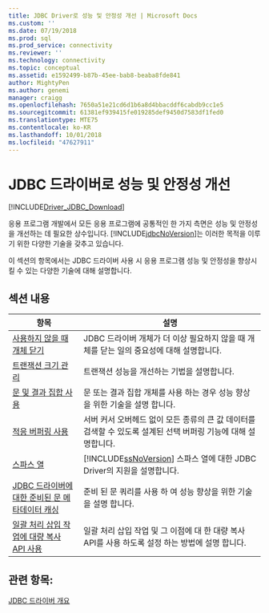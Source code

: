 ```yaml
---
title: JDBC Driver로 성능 및 안정성 개선 | Microsoft Docs
ms.custom: ''
ms.date: 07/19/2018
ms.prod: sql
ms.prod_service: connectivity
ms.reviewer: ''
ms.technology: connectivity
ms.topic: conceptual
ms.assetid: e1592499-b87b-45ee-bab8-beaba8fde841
author: MightyPen
ms.author: genemi
manager: craigg
ms.openlocfilehash: 7650a51e21cd6d1b6a8d4bbacddf6cabdb9cc1e5
ms.sourcegitcommit: 61381ef939415fe019285def9450d7583df1fed0
ms.translationtype: MTE75
ms.contentlocale: ko-KR
ms.lasthandoff: 10/01/2018
ms.locfileid: "47627911"
---
```

# <a name="improving-performance-and-reliability-with-the-jdbc-driver"></a>JDBC 드라이버로 성능 및 안정성 개선

[!INCLUDE[Driver_JDBC_Download](../../includes/driver_jdbc_download.md)]

응용 프로그램 개발에서 모든 응용 프로그램에 공통적인 한 가지 측면은 성능 및 안정성을 개선하는 데 필요한 상수입니다. [!INCLUDE[jdbcNoVersion](../../includes/jdbcnoversion_md.md)]는 이러한 목적을 이루기 위한 다양한 기술을 갖추고 있습니다.  
  
이 섹션의 항목에서는 JDBC 드라이버 사용 시 응용 프로그램 성능 및 안정성을 향상시킬 수 있는 다양한 기술에 대해 설명합니다.  

## <a name="in-this-section"></a>섹션 내용

|항목|설명|  
|-----------|-----------------|  
|[사용하지 않을 때 개체 닫기](../../connect/jdbc/closing-objects-when-not-in-use.md)|JDBC 드라이버 개체가 더 이상 필요하지 않을 때 개체를 닫는 일의 중요성에 대해 설명합니다.|  
|[트랜잭션 크기 관리](../../connect/jdbc/managing-transaction-size.md)|트랜잭션 성능을 개선하는 기법을 설명합니다.|  
|[문 및 결과 집합 사용](../../connect/jdbc/working-with-statements-and-result-sets.md)|문 또는 결과 집합 개체를 사용 하는 경우 성능 향상을 위한 기술을 설명 합니다.|  
|[적응 버퍼링 사용](../../connect/jdbc/using-adaptive-buffering.md)|서버 커서 오버헤드 없이 모든 종류의 큰 값 데이터를 검색할 수 있도록 설계된 선택 버퍼링 기능에 대해 설명합니다.|  
|[스파스 열](../../connect/jdbc/sparse-columns.md)|[!INCLUDE[ssNoVersion](../../includes/ssnoversion-md.md)] 스파스 열에 대한 JDBC Driver의 지원을 설명합니다.|  
|[JDBC 드라이버에 대한 준비된 문 메타데이터 캐싱](../../connect/jdbc/prepared-statement-metadata-caching-for-the-jdbc-driver.md)|준비 된 문 쿼리를 사용 하 여 성능 향상을 위한 기술을 설명 합니다.|
|[일괄 처리 삽입 작업에 대량 복사 API 사용](../../connect/jdbc/use-bulk-copy-api-batch-insert-operation.md)|일괄 처리 삽입 작업 및 그 이점에 대 한 대량 복사 API를 사용 하도록 설정 하는 방법에 설명 합니다.|

## <a name="see-also"></a>관련 항목:

[JDBC 드라이버 개요](../../connect/jdbc/overview-of-the-jdbc-driver.md)  
  
